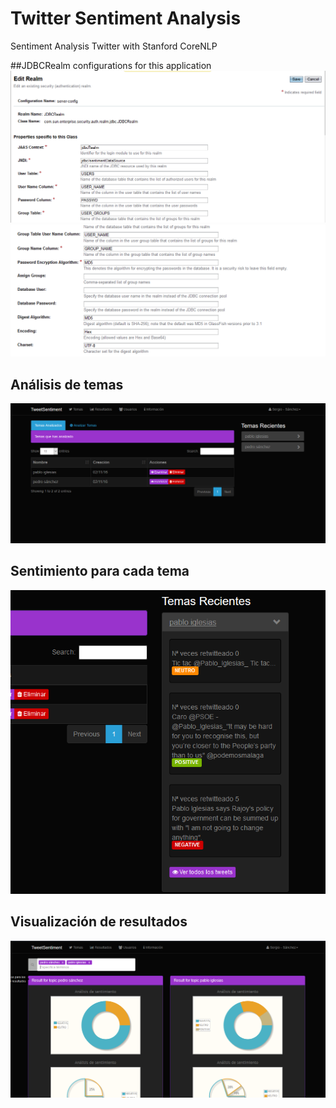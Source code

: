 # Twitter Sentiment Analysis
Sentiment Analysis Twitter with Stanford CoreNLP

##JDBCRealm configurations for this application
![JDBCRealm configuration 1](screenshots/jdbcrealm_1.PNG "JDBCRealm Configuration")
![JDBCRealm configuration 2](screenshots/jdbcrealm_2.PNG "JDBCRealm Configuration")
## Análisis de temas
![Análisis de Temas](screenshots/topics.PNG "Análisis de Temas")
## Sentimiento para cada tema
![Sentimiento](screenshots/topic_sentiments.PNG "Sentimiento")
## Visualización de resultados
![Resultados](screenshots/results.PNG "Resultados")
